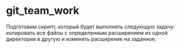 # git_team_work

Подготовим скрипт, который будет выполнять следующую задачу: копировать все файлы с определенным расширением 
из одной директории в другую и изменять расширение на заданное.
